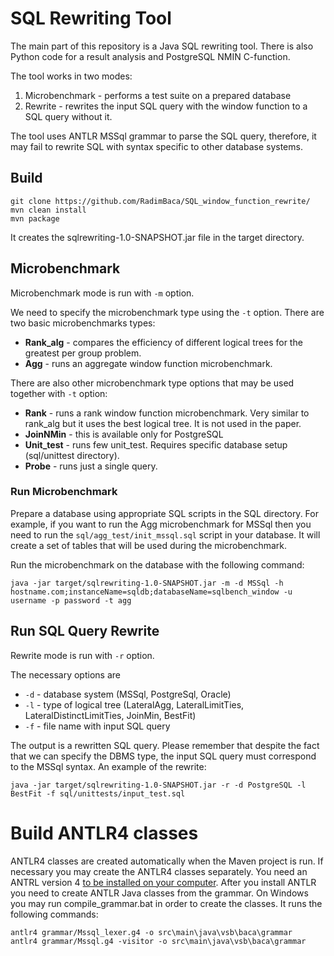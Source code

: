 # SQL Rewriting Tool

The main part of this repository is a Java SQL rewriting tool. There is also Python code for a result analysis and PostgreSQL NMIN C-function. 

The tool works in two modes:
1. Microbenchmark - performs a test suite on a prepared database
2. Rewrite - rewrites the input SQL query with the window function to a SQL query without it.

The tool uses ANTLR MSSql grammar to parse the SQL query, therefore, it may fail to rewrite SQL with syntax specific to other database systems.

## Build 

```shell
git clone https://github.com/RadimBaca/SQL_window_function_rewrite/
mvn clean install
mvn package
```

It creates the sqlrewriting-1.0-SNAPSHOT.jar file in the target directory.

## Microbenchmark

Microbenchmark mode is run with `-m` option.

We need to specify the microbenchmark type using the `-t` option. There are two basic microbenchmarks types:
- **Rank_alg** - compares the efficiency of different logical trees for the greatest per group problem.
- **Agg** - runs an aggregate window function microbenchmark.

There are also other microbenchmark type options that may be used together with `-t` option:
- **Rank** - runs a rank window function microbenchmark. Very similar to rank_alg but it uses the best logical tree. It is not used in the paper.
- **JoinNMin** - this is available only for PostgreSQL 
- **Unit_test** - runs few unit_test. Requires specific database setup (sql/unittest directory).
- **Probe** - runs just a single query.

### Run Microbenchmark

Prepare a database using appropriate SQL scripts in the SQL directory. For example, if you want to run the Agg microbenchmark for MSSql then you need to run the `sql/agg_test/init_mssql.sql` script in your database. It will create a set of tables that will be used during the microbenchmark.

Run the microbenchmark on the database with the following command:

```shell
java -jar target/sqlrewriting-1.0-SNAPSHOT.jar -m -d MSSql -h hostname.com;instanceName=sqldb;databaseName=sqlbench_window -u username -p password -t agg
```

## Run SQL Query Rewrite

Rewrite mode is run with `-r` option.

The necessary options are 
- `-d` - database system (MSSql, PostgreSql, Oracle)
- `-l` - type of logical tree (LateralAgg, LateralLimitTies, LateralDistinctLimitTies, JoinMin, BestFit)
- `-f` - file name with input SQL query

The output is a rewritten SQL query. Please remember that despite the fact that we can specify the DBMS type, the input SQL query must correspond to the MSSql syntax. An example of the rewrite:

```shell
java -jar target/sqlrewriting-1.0-SNAPSHOT.jar -r -d PostgreSQL -l BestFit -f sql/unittests/input_test.sql
```

# Build ANTLR4 classes

ANTLR4 classes are created automatically when the Maven project is run. If necessary you may create the ANTLR4 classes separately.
You need an ANTRL version 4 [to be installed on your computer](https://github.com/antlr/antlr4/blob/master/doc/getting-started.md). 
After you install ANTLR you need to create ANTLR Java classes from the grammar. On Windows you may run compile_grammar.bat in order to create the classes. It runs the following commands:

```shell
antlr4 grammar/Mssql_lexer.g4 -o src\main\java\vsb\baca\grammar 
antlr4 grammar/Mssql.g4 -visitor -o src\main\java\vsb\baca\grammar
```


